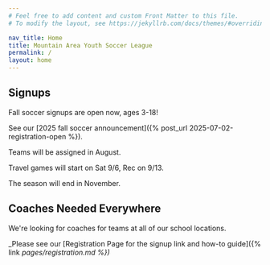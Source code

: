 ```yaml
---
# Feel free to add content and custom Front Matter to this file.
# To modify the layout, see https://jekyllrb.com/docs/themes/#overriding-theme-defaults

nav_title: Home
title: Mountain Area Youth Soccer League
permalink: /
layout: home
---
```


## Signups

Fall soccer signups are open now, ages 3-18!

See our [2025 fall soccer announcement]({% post_url 2025-07-02-registration-open %}).

Teams will be assigned in August.

Travel games will start on Sat 9/6, Rec on 9/13.

The season will end in November.


## Coaches Needed Everywhere

We're looking for coaches for teams at all of our school locations.

_Please see our [Registration Page for the signup link and how-to guide]({% link _pages/registration.md %})_
